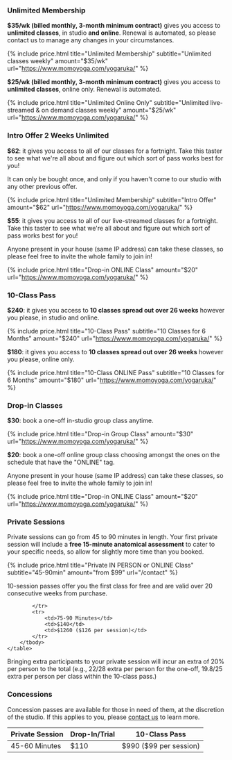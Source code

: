 
### Unlimited Membership

**$35/wk (billed monthly, 3-month minimum contract)** gives you access to **unlimited classes**, in studio **and online**. Renewal is automated, so please contact us to manage any changes in your circumstances.   


{% include price.html title="Unlimited Membership" subtitle="Unlimited classes weekly" amount="$35/wk" url="https://www.momoyoga.com/yogaruka/" %}


**$25/wk (billed monthly, 3-month minimum contract)** gives you access to **unlimited classes**, online only. Renewal is automated.   


{% include price.html title="Unlimited Online Only" subtitle="Unlimited live-streamed & on demand classes weekly" amount="$25/wk" url="https://www.momoyoga.com/yogaruka/" %}



### Intro Offer 2 Weeks Unlimited

**$62**: it gives you access to all of our classes for a fortnight. Take this taster to see what we're all about and figure out which sort of pass works best for you!  

It can only be bought once, and only if you haven't come to our studio with any other previous offer.


{% include price.html title="Unlimited Membership" subtitle="Intro Offer" amount="$62" url="https://www.momoyoga.com/yogaruka/" %}


**$55**: it gives you access to all of our live-streamed classes for a fortnight. Take this taster to see what we're all about and figure out which sort of pass works best for you!  

Anyone present in your house (same IP address) can take these classes, so please feel free to invite the whole family to join in!


{% include price.html title="Drop-in ONLINE Class" amount="$20" url="https://www.momoyoga.com/yogaruka/" %}



### 10-Class Pass

**$240**: it gives you access to **10 classes spread out over 26 weeks** however you please, in studio and online.   

{% include price.html title="10-Class Pass" subtitle="10 Classes for 6 Months" amount="$240" url="https://www.momoyoga.com/yogaruka/" %}


**$180**: it gives you access to **10 classes spread out over 26 weeks** however you please, online only.   

{% include price.html title="10-Class ONLINE Pass" subtitle="10 Classes for 6 Months" amount="$180" url="https://www.momoyoga.com/yogaruka/" %}



### Drop-in Classes

**$30**: book a one-off in-studio group class anytime.


{% include price.html title="Drop-in Group Class" amount="$30" url="https://www.momoyoga.com/yogaruka/" %}


**$20**: book a one-off online group class choosing amongst the ones on the schedule that have the "ONLINE" tag.

Anyone present in your house (same IP address) can take these classes, so please feel free to invite the whole family to join in!


{% include price.html title="Drop-in ONLINE Class" amount="$20" url="https://www.momoyoga.com/yogaruka/" %}



### Private Sessions 

Private sessions can go from 45 to 90 minutes in length. Your first private session will include a **free 15-minute anatomical assessment** to cater to your specific needs, so allow for slightly more time than you booked.

{% include price.html title="Private IN PERSON or ONLINE Class" subtitle="45-90min" amount="from $99" url="/contact" %}
 
10-session passes offer you the first class for free and are valid over 20 consecutive weeks from purchase. 

<div class="card m-top--md">
	<table class="table"> 
		<thead>
			<tr>
				<th>Private Session</th>
				<th>Drop-In/Trial</th>
				<th>
					10-Class Pass
				</th>
			</tr>
		</thead>
		<tbody>
			<tr>
				<td>45-60 Minutes</td>
				<td>$110</td>
				<td>$990 ($99 per session)</td>
	
			</tr>
			<tr>
				<td>75-90 Minutes</td>
				<td>$140</td>
				<td>$1260 ($126 per session)</td>
			</tr>
		</tbody>
	</table>
</div>

Bringing extra participants to your private session will incur an extra of 20% per person to the total (e.g., $22/$28 extra per person for the one-off, $19.8/$25 extra per person per class within the 10-class pass.)


### Concessions  

Concession passes are available for those in need of them, at the discretion of the studio. If this applies to you, please [contact us](/contact/) to learn more.

